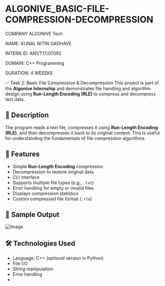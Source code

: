# ALGONIVE_BASIC-FILE-COMPRESSION-DECOMPRESSION

COMPANY ALGONIVE Tech

NAME: KUNAL NITIN GADHAVE

INTERN ID: AN1/T17/07092

DOMAIN: C++ Programming

DURATION: 4 WEEEKS

✅ Task 2: Basic File Compression & Decompression
This project is part of the **Algonive Internship** and demonstrates file handling and algorithm design using **Run-Length Encoding (RLE)** to compress and decompress text data.

## 📌 Description
The program reads a text file, compresses it using **Run-Length Encoding (RLE)**, and then decompresses it back to its original content. This is useful for understanding the fundamentals of file compression algorithms.

## 🚀 Features
- Simple **Run-Length Encoding** compression
- Decompression to restore original data
- CLI interface
- Supports multiple file types (e.g., `.txt`)
- Error handling for empty or invalid files
- Displays compression statistics
- Custom compressed file format (`.rle`)

## 🧩 Sample Output
![Image](https://github.com/user-attachments/assets/ce4a427c-fe55-481f-8b8a-660057e9c575)

## 🛠️ Technologies Used

- Language: C++ (optional version in Python)
- File I/O
- String manipulation
- Error handling
- 
